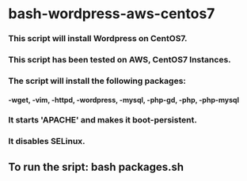 # bash-wordpress-aws-centos7
### This script will install Wordpress on CentOS7. 

### This script has been tested on AWS, CentOS7 Instances.

### The script will install the following packages:
#### -wget, -vim, -httpd, -wordpress, -mysql, -php-gd, -php, -php-mysql

### It starts 'APACHE' and makes it boot-persistent.

### It disables SELinux. 

## To run the sript: bash packages.sh
